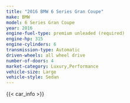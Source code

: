 ```yaml
---
title: "2016 BMW 6 Series Gran Coupe"
make: BMW
model: 6 Series Gran Coupe
year: 2016
engine-fuel-type: premium unleaded (required)
engine-hp: 315
engine-cylinders: 6
transmission-type: Automatic
driven-wheels: all wheel drive
number-of-doors: 4
market-category: Luxury,Performance
vehicle-size: Large
vehicle-style: Sedan
---
```


{{< car_info >}}
